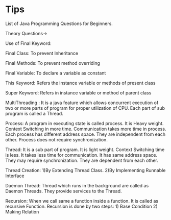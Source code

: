 # Tips
List of Java Programming Questions for Beginners.

Theory Questions->

Use of Final Keyword: 

Final Class: To prevent Inheritance

Final Methods: To prevent method overriding

Final Variable: To declare a variable as constant

This Keyword: Refers the instance variable or methods of present class

Super Keyword: Refers in instance variable or method of parent class

MultiThreading : It is a java feature which allows concurrent execution of two or more parts of program for proper utilization of CPU. Each part of sub program is called a Thread.

Process: A program in executing state is called process. It is Heavy weight. Context Switching in more time. Communication takes more time in process. Each process has different address space. They are independent from each other. Process does not require synchronization.

Thread: It is a sub part of program. It is light weight. Context Switching time is less. It takes less time for communication. It has same address space. They may require synchronization. They are dependent from each other.

Thread Creation: 1)By Extending Thread Class. 2)By Implementing Runnable Interface



Daemon Thread: Thread which runs in the background are called as Daemon Threads. They provide services to the Thread. 

Recursion: When we call same a function inside a function. It is called as recursive Function. Recursion is done by two steps: 1) Base Condition 2) Making Relation
